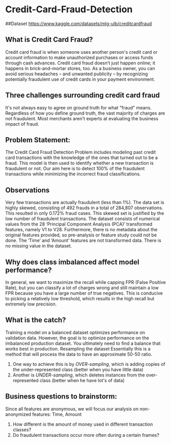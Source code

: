 # Credit-Card-Fraud-Detection

##Dataset
https://www.kaggle.com/datasets/mlg-ulb/creditcardfraud

## What is Credit Card Fraud?
Credit card fraud is when someone uses another person's credit card or account information to make unauthorized purchases or access funds through cash advances. Credit card fraud doesn’t just happen online; it happens in brick-and-mortar stores, too. As a business owner, you can avoid serious headaches – and unwanted publicity – by recognizing potentially fraudulent use of credit cards in your payment environment.

## Three challenges surrounding credit card fraud
It's not always easy to agree on ground truth for what "fraud" means.
Regardless of how you define ground truth, the vast majority of charges are not fraudulent.
Most merchants aren't experts at evaluating the business impact of fraud.

## Problem Statement:
The Credit Card Fraud Detection Problem includes modeling past credit card transactions with the knowledge of the ones that turned out to be a fraud. This model is then used to identify whether a new transaction is fraudulent or not. Our aim here is to detect 100% of the fraudulent transactions while minimizing the incorrect fraud classifications.

## Observations
Very few transactions are actually fraudulent (less than 1%). The data set is highly skewed, consisting of 492 frauds in a total of 284,807 observations. This resulted in only 0.172% fraud cases. This skewed set is justified by the low number of fraudulent transactions.
The dataset consists of numerical values from the 28 ‘Principal Component Analysis (PCA)’ transformed features, namely V1 to V28. Furthermore, there is no metadata about the original features provided, so pre-analysis or feature study could not be done.
The ‘Time’ and ‘Amount’ features are not transformed data.
There is no missing value in the dataset.

## Why does class imbalanced affect model performance?
In general, we want to maximize the recall while capping FPR (False Positive Rate), but you can classify a lot of charges wrong and still maintain a low FPR because you have a large number of true negatives.
This is conducive to picking a relatively low threshold, which results in the high recall but extremely low precision.

## What is the catch?
Training a model on a balanced dataset optimizes performance on validation data.
However, the goal is to optimize performance on the imbalanced production dataset. You ultimately need to find a balance that works best in production.
Resampling the dataset
Essentially this is a method that will process the data to have an approximate 50-50 ratio.
  1. One way to achieve this is by *OVER-sampling*, which is adding copies of the under-represented class (better when you have little data)
  2. Another is *UNDER-sampling*, which deletes instances from the over-represented class (better when he have lot's of data)

## Business questions to brainstorm:
Since all features are anonymous, we will focus our analysis on non-anonymized features: Time, Amount

   1. How different is the amount of money used in different transaction classes?
   2. Do fraudulent transactions occur more often during a certain frames?
